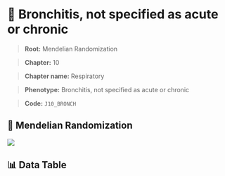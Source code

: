 # 🧪 Bronchitis, not specified as acute or chronic

> **Root:** Mendelian Randomization

> **Chapter:** 10  

> **Chapter name:** Respiratory

> **Phenotype:** Bronchitis, not specified as acute or chronic  

> **Code:** `J10_BRONCH`

## 🧬 Mendelian Randomization  

<img src="/MR/Figures/Forward/J10_BRONCH.png"/>

## 📊 Data Table

<CsvTableMRF src="/public/MR/Data/Forward/J10_BRONCH.csv"/>

